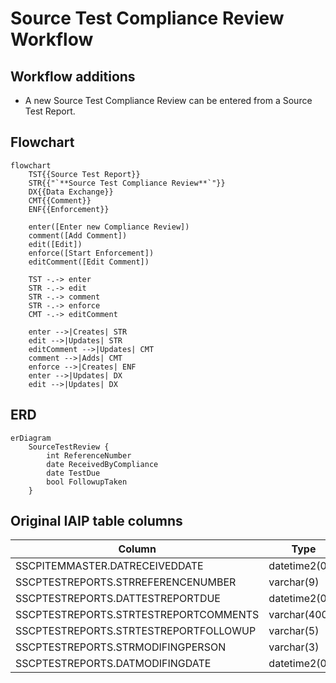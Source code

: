 # Source Test Compliance Review Workflow

## Workflow additions

* A new Source Test Compliance Review can be entered from a Source Test Report.

## Flowchart

```mermaid
flowchart
    TST{{Source Test Report}}
    STR{{"`**Source Test Compliance Review**`"}}
    DX{{Data Exchange}}
    CMT{{Comment}}
    ENF{{Enforcement}}

    enter([Enter new Compliance Review])
    comment([Add Comment])
    edit([Edit])
    enforce([Start Enforcement])
    editComment([Edit Comment])

    TST -.-> enter
    STR -.-> edit
    STR -.-> comment
    STR -.-> enforce
    CMT -.-> editComment

    enter -->|Creates| STR
    edit -->|Updates| STR
    editComment -->|Updates| CMT
    comment -->|Adds| CMT
    enforce -->|Creates| ENF
    enter -->|Updates| DX
    edit -->|Updates| DX

```

## ERD

```mermaid
erDiagram
    SourceTestReview {
        int ReferenceNumber
        date ReceivedByCompliance
        date TestDue
        bool FollowupTaken
    }
```

## Original IAIP table columns

| Column                                | Type          | Migrate | Destination          |
|---------------------------------------|---------------|:-------:|----------------------|
| SSCPITEMMASTER.DATRECEIVEDDATE        | datetime2(0)  |    ✔    | ReceivedByCompliance |
| SSCPTESTREPORTS.STRREFERENCENUMBER    | varchar(9)    |    ✔    | ReferenceNumber      |
| SSCPTESTREPORTS.DATTESTREPORTDUE      | datetime2(0)  |    ✔    | TestDue              |
| SSCPTESTREPORTS.STRTESTREPORTCOMMENTS | varchar(4000) |    ✔    | base.Notes           |
| SSCPTESTREPORTS.STRTESTREPORTFOLLOWUP | varchar(5)    |    ✔    | FollowupTaken        |
| SSCPTESTREPORTS.STRMODIFINGPERSON     | varchar(3)    |    ?    | base.UpdatedById     |
| SSCPTESTREPORTS.DATMODIFINGDATE       | datetime2(0)  |    ?    | base.UpdatedAt       |
